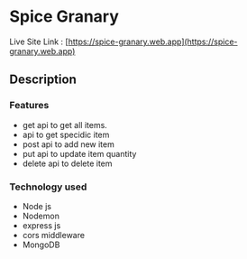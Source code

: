 # Spice Granary
Live Site Link :  [https://spice-granary.web.app](https://spice-granary.web.app)

## Description



### Features
* get api to get all items.
* api to get specidic item
* post api to add new item
* put api to update item quantity
* delete api to delete item


### Technology used
* Node js
* Nodemon
* express js
* cors middleware
* MongoDB

